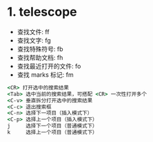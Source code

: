 # 1. telescope

- 查找文件: <leader>ff
- 查找文字: <leader>fg
- 查找特殊符号: <leader>fb
- 查找帮助文档: <leader>fh
- 查找最近打开的文件: <leader>fo
- 查找 marks 标记: <leader>fm

```cmd
<CR> 打开选中的搜索结果
<Tab> 选中当前的搜索结果，可搭配 <CR> 一次性打开多个
<C-v> 垂直拆分打开选中的搜索结果
<C-c> 退出搜索框
<C-n> 选择下一项目（插入模式下）
<C-p> 选择上一个项目（插入模式下）
j     选择下一个项目（普通模式下）
k     选择上一个项目（普通模式下）
```
